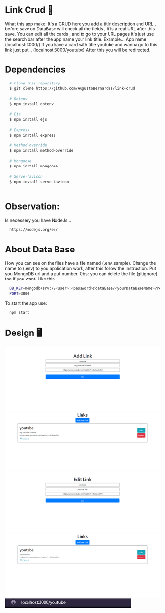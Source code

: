 # Link Crud 💾

What this app make:
It's a CRUD here you add a title description and URL , before save on DataBase will check all the fields , if is a real URL after this save.
You can edit all the cards , and to go to your URL pages it's just use the search bar after the app name your link title. Example...
App name (localhost:3000/)
If you have a card with title youtube and wanna go to this link just put...
(localhost:3000/youtube)
After this you will be redirected.

# Dependencies

```bash
  # Clone this repository
  $ git clone https://github.com/AugustoBernardes/link-crud
  
  # Dotenv
  $ npm install dotenv
  
  # Ejs
  $ npm install ejs
  
  # Express
  $ npm install express
  
  # Method-override
  $ npm install method-override
  
  # Mongoose
  $ npm install mongoose
  
  # Serve-favicon
  $ npm install serve-favicon
  
```
#  Observation:
  Is necessery you have NodeJs...
  ```bash
    https://nodejs.org/en/
  ```
  
# About Data Base

How you can see on the files have a file named (.env_sample).
Change the name to (.env) to you application work, after this follow the instruction.
Put you MongoDB url and a put number.
Obs: you can delete the file (gitignore) too if you want.
Like this:
```bash
  DB_KEY=mongodb+srv://<user>:<password>@dataBase/<yourDataBaseName>?retryWrites=true&w=majority
  PORT=3000
```

To start  the app use:
```console
  npm start
```

# Design 🖥️

![1Image](design/design1.png)
![2Image](design/design2.png)
![3Image](design/design3.png)
![4Image](design/design4.png)
![5Image](design/design5.png)

